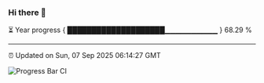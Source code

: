 ### Hi there 👋

⏳ Year progress { ████████████████████▁▁▁▁▁▁▁▁▁▁ } 68.29 %

---

⏰ Updated on Sun, 07 Sep 2025 06:14:27 GMT

![Progress Bar CI](https://github.com/Shyam-Makwana/GitHub-Actions-Demo/workflows/Progress%20Bar%20CI/badge.svg)
